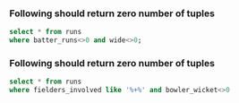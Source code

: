 ### Following should return zero number of tuples
```sql
select * from runs
where batter_runs<>0 and wide<>0;
```

### Following should return zero number of tuples
```sql
select * from runs
where fielders_involved like '%+%' and bowler_wicket<>0
```